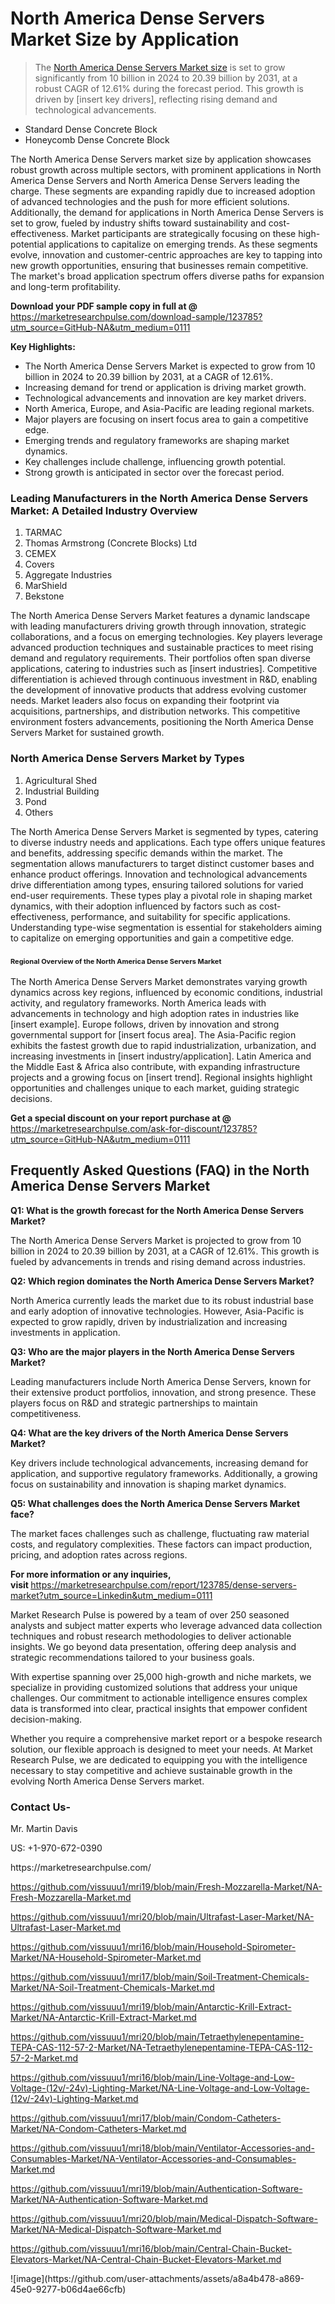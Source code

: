 <h1>North America Dense Servers Market&nbsp;Size by Application</h1><blockquote><p>The <a href="https://marketresearchpulse.com/download-sample/123785?utm_source=GitHub-NA&amp;utm_medium=0111">North America Dense Servers Market size</a> is set to grow significantly from 10 billion in 2024 to 20.39 billion by 2031, at a robust CAGR of 12.61% during the forecast period. This growth is driven by [insert key drivers], reflecting rising demand and technological advancements.</p></blockquote><ul><li>Standard Dense Concrete Block<li> Honeycomb Dense Concrete Block</li></ul><p>The North America Dense Servers market size by application showcases robust growth across multiple sectors, with prominent applications in North America Dense Servers and North America Dense Servers leading the charge. These segments are expanding rapidly due to increased adoption of advanced technologies and the push for more efficient solutions. Additionally, the demand for applications in North America Dense Servers is set to grow, fueled by industry shifts toward sustainability and cost-effectiveness. Market participants are strategically focusing on these high-potential applications to capitalize on emerging trends. As these segments evolve, innovation and customer-centric approaches are key to tapping into new growth opportunities, ensuring that businesses remain competitive. The market's broad application spectrum offers diverse paths for expansion and long-term profitability.</p><p><strong>Download your PDF sample copy in full at @ </strong><a href="https://marketresearchpulse.com/download-sample/123785?utm_source=GitHub-NA&amp;utm_medium=0111">https://marketresearchpulse.com/download-sample/123785?utm_source=GitHub-NA&amp;utm_medium=0111</a></p><p><strong>Key Highlights: </strong></p><ul><li>The North America Dense Servers Market is expected to grow from 10 billion in 2024 to 20.39 billion by 2031, at a CAGR of 12.61%.</li><li>Increasing demand for trend or application is driving market growth.</li><li>Technological advancements and innovation are key market drivers.</li><li>North America, Europe, and Asia-Pacific are leading regional markets.</li><li>Major players are focusing on insert focus area to gain a competitive edge.</li><li>Emerging trends and regulatory frameworks are shaping market dynamics.</li><li>Key challenges include challenge, influencing growth potential.</li><li>Strong growth is anticipated in sector over the forecast period.</li></ul><h3>Leading Manufacturers in the North America Dense Servers Market: A Detailed Industry Overview</h3><ol><li>TARMAC</li><li>Thomas Armstrong (Concrete Blocks) Ltd</li><li>CEMEX</li><li>Covers</li><li>Aggregate Industries</li><li>MarShield</li><li>Bekstone</li></ol><div class="flex max-w-full flex-col flex-grow"><div class="min-h-8 text-message flex w-full flex-col items-end gap-2 whitespace-normal break-words [.text-message+&amp;]:mt-5" dir="auto" data-message-author-role="assistant" data-message-id="fd8432e4-4910-450d-b182-61b7bfb0a01f" data-message-model-slug="gpt-4o"><div class="flex w-full flex-col gap-1 empty:hidden first:pt-[3px]"><div class="markdown prose w-full break-words dark:prose-invert light"><p>The North America Dense Servers Market features a dynamic landscape with leading manufacturers driving growth through innovation, strategic collaborations, and a focus on emerging technologies. Key players leverage advanced production techniques and sustainable practices to meet rising demand and regulatory requirements. Their portfolios often span diverse applications, catering to industries such as [insert industries]. Competitive differentiation is achieved through continuous investment in R&amp;D, enabling the development of innovative products that address evolving customer needs. Market leaders also focus on expanding their footprint via acquisitions, partnerships, and distribution networks. This competitive environment fosters advancements, positioning the North America Dense Servers Market for sustained growth.</p></div></div></div></div><h3>North America Dense Servers Market by Types</h3><ol><li>Agricultural Shed<li> Industrial Building<li> Pond<li> Others</li></ol><div class="flex max-w-full flex-col flex-grow"><div class="min-h-8 text-message flex w-full flex-col items-end gap-2 whitespace-normal break-words [.text-message+&amp;]:mt-5" dir="auto" data-message-author-role="assistant" data-message-id="084470be-0bb7-4664-bddf-5156b4f41249" data-message-model-slug="gpt-4o-mini"><div class="flex w-full flex-col gap-1 empty:hidden first:pt-[3px]"><div class="markdown prose w-full break-words dark:prose-invert light"><p>The North America Dense Servers Market is segmented by types, catering to diverse industry needs and applications. Each type offers unique features and benefits, addressing specific demands within the market. The segmentation allows manufacturers to target distinct customer bases and enhance product offerings. Innovation and technological advancements drive differentiation among types, ensuring tailored solutions for varied end-user requirements. These types play a pivotal role in shaping market dynamics, with their adoption influenced by factors such as cost-effectiveness, performance, and suitability for specific applications. Understanding type-wise segmentation is essential for stakeholders aiming to capitalize on emerging opportunities and gain a competitive edge.</p></div></div></div></div><h3><span style="font-size: 11px;">Regional Overview of the North America Dense Servers Market</span></h3><div class="flex max-w-full flex-col flex-grow"><div class="min-h-8 text-message flex w-full flex-col items-end gap-2 whitespace-normal break-words [.text-message+&amp;]:mt-5" dir="auto" data-message-author-role="assistant" data-message-id="e9038762-ce64-4e30-91c9-9bd413514231" data-message-model-slug="gpt-4o-mini"><div class="flex w-full flex-col gap-1 empty:hidden first:pt-[3px]"><div class="markdown prose w-full break-words dark:prose-invert light"><p>The North America Dense Servers Market demonstrates varying growth dynamics across key regions, influenced by economic conditions, industrial activity, and regulatory frameworks. North America leads with advancements in technology and high adoption rates in industries like [insert example]. Europe follows, driven by innovation and strong governmental support for [insert focus area]. The Asia-Pacific region exhibits the fastest growth due to rapid industrialization, urbanization, and increasing investments in [insert industry/application]. Latin America and the Middle East &amp; Africa also contribute, with expanding infrastructure projects and a growing focus on [insert trend]. Regional insights highlight opportunities and challenges unique to each market, guiding strategic decisions.</p></div></div></div></div><p><strong>Get a special discount on your report purchase at @ </strong><a href="https://marketresearchpulse.com/ask-for-discount/123785?utm_source=GitHub-NA&amp;utm_medium=0111">https://marketresearchpulse.com/ask-for-discount/123785?utm_source=GitHub-NA&amp;utm_medium=0111</a></p><h2>Frequently Asked Questions (FAQ) in the North America Dense Servers Market</h2><p><strong>Q1: What is the growth forecast for the North America Dense Servers Market?</strong></p><p>The North America Dense Servers Market is projected to grow from 10 billion in 2024 to 20.39 billion by 2031, at a CAGR of 12.61%. This growth is fueled by advancements in trends and rising demand across industries.</p><p><strong>Q2: Which region dominates the North America Dense Servers Market?</strong></p><p>North America currently leads the market due to its robust industrial base and early adoption of innovative technologies. However, Asia-Pacific is expected to grow rapidly, driven by industrialization and increasing investments in application.</p><p><strong>Q3: Who are the major players in the North America Dense Servers Market?</strong></p><p>Leading manufacturers include North America Dense Servers, known for their extensive product portfolios, innovation, and strong presence. These players focus on R&amp;D and strategic partnerships to maintain competitiveness.</p><p><strong>Q4: What are the key drivers of the North America Dense Servers Market?</strong></p><p>Key drivers include technological advancements, increasing demand for application, and supportive regulatory frameworks. Additionally, a growing focus on sustainability and innovation is shaping market dynamics.</p><p><strong>Q5: What challenges does the North America Dense Servers Market face?</strong></p><p>The market faces challenges such as challenge, fluctuating raw material costs, and regulatory complexities. These factors can impact production, pricing, and adoption rates across regions.</p><p><strong>For more information or any inquiries, visit&nbsp;</strong><a href="https://marketresearchpulse.com/report/123785/dense-servers-market?utm_source=Linkedin&utm_medium=0111">https://marketresearchpulse.com/report/123785/dense-servers-market?utm_source=Linkedin&utm_medium=0111</a></p><p>Market Research Pulse is powered by a team of over 250 seasoned analysts and subject matter experts who leverage advanced data collection techniques and robust research methodologies to deliver actionable insights. We go beyond data presentation, offering deep analysis and strategic recommendations tailored to your business goals.</p><p>With expertise spanning over 25,000 high-growth and niche markets, we specialize in providing customized solutions that address your unique challenges. Our commitment to actionable intelligence ensures complex data is transformed into clear, practical insights that empower confident decision-making.</p><p>Whether you require a comprehensive market report or a bespoke research solution, our flexible approach is designed to meet your needs. At Market Research Pulse, we are dedicated to equipping you with the intelligence necessary to stay competitive and achieve sustainable growth in the evolving North America Dense Servers market.</p><h3><strong>Contact Us-</strong></h3><p>Mr. Martin Davis</p><p>US: +1-970-672-0390</p><p>https://marketresearchpulse.com/</p><p><a href="https://github.com/vissuuu1/mri19/blob/main/Fresh-Mozzarella-Market/NA-Fresh-Mozzarella-Market.md">https://github.com/vissuuu1/mri19/blob/main/Fresh-Mozzarella-Market/NA-Fresh-Mozzarella-Market.md</a></p><p><a href="https://github.com/vissuuu1/mri20/blob/main/Ultrafast-Laser-Market/NA-Ultrafast-Laser-Market.md">https://github.com/vissuuu1/mri20/blob/main/Ultrafast-Laser-Market/NA-Ultrafast-Laser-Market.md</a></p><p><a href="https://github.com/vissuuu1/mri16/blob/main/Household-Spirometer-Market/NA-Household-Spirometer-Market.md">https://github.com/vissuuu1/mri16/blob/main/Household-Spirometer-Market/NA-Household-Spirometer-Market.md</a></p><p><a href="https://github.com/vissuuu1/mri17/blob/main/Soil-Treatment-Chemicals-Market/NA-Soil-Treatment-Chemicals-Market.md">https://github.com/vissuuu1/mri17/blob/main/Soil-Treatment-Chemicals-Market/NA-Soil-Treatment-Chemicals-Market.md</a></p><p><a href="https://github.com/vissuuu1/mri19/blob/main/Antarctic-Krill-Extract-Market/NA-Antarctic-Krill-Extract-Market.md">https://github.com/vissuuu1/mri19/blob/main/Antarctic-Krill-Extract-Market/NA-Antarctic-Krill-Extract-Market.md</a></p><p><a href="https://github.com/vissuuu1/mri20/blob/main/Tetraethylenepentamine-TEPA-CAS-112-57-2-Market/NA-Tetraethylenepentamine-TEPA-CAS-112-57-2-Market.md">https://github.com/vissuuu1/mri20/blob/main/Tetraethylenepentamine-TEPA-CAS-112-57-2-Market/NA-Tetraethylenepentamine-TEPA-CAS-112-57-2-Market.md</a></p><p><a href="https://github.com/vissuuu1/mri16/blob/main/Line-Voltage-and-Low-Voltage-(12v/-24v)-Lighting-Market/NA-Line-Voltage-and-Low-Voltage-(12v/-24v)-Lighting-Market.md">https://github.com/vissuuu1/mri16/blob/main/Line-Voltage-and-Low-Voltage-(12v/-24v)-Lighting-Market/NA-Line-Voltage-and-Low-Voltage-(12v/-24v)-Lighting-Market.md</a></p><p><a href="https://github.com/vissuuu1/mri17/blob/main/Condom-Catheters-Market/NA-Condom-Catheters-Market.md">https://github.com/vissuuu1/mri17/blob/main/Condom-Catheters-Market/NA-Condom-Catheters-Market.md</a></p><p><a href="https://github.com/vissuuu1/mri18/blob/main/Ventilator-Accessories-and-Consumables-Market/NA-Ventilator-Accessories-and-Consumables-Market.md">https://github.com/vissuuu1/mri18/blob/main/Ventilator-Accessories-and-Consumables-Market/NA-Ventilator-Accessories-and-Consumables-Market.md</a></p><p><a href="https://github.com/vissuuu1/mri19/blob/main/Authentication-Software-Market/NA-Authentication-Software-Market.md">https://github.com/vissuuu1/mri19/blob/main/Authentication-Software-Market/NA-Authentication-Software-Market.md</a></p><p><a href="https://github.com/vissuuu1/mri20/blob/main/Medical-Dispatch-Software-Market/NA-Medical-Dispatch-Software-Market.md">https://github.com/vissuuu1/mri20/blob/main/Medical-Dispatch-Software-Market/NA-Medical-Dispatch-Software-Market.md</a></p><p><a href="https://github.com/vissuuu1/mri16/blob/main/Central-Chain-Bucket-Elevators-Market/NA-Central-Chain-Bucket-Elevators-Market.md">https://github.com/vissuuu1/mri16/blob/main/Central-Chain-Bucket-Elevators-Market/NA-Central-Chain-Bucket-Elevators-Market.md</a></p>
![image](https://github.com/user-attachments/assets/a8a4b478-a869-45e0-9277-b06d4ae66cfb)
